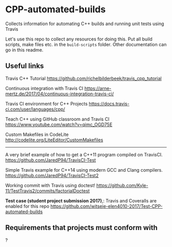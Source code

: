 # CPP-automated-builds
Collects information for automating C++ builds and running unit tests using Travis

Let's use this repo to collect any resources for doing this. Put all build scripts, make files etc. in the `build-scripts` folder. Other documentation can go in this readme.

## Useful links

Travis C++ Tutorial
https://github.com/richelbilderbeek/travis_cpp_tutorial

Continuous integration with Travis CI
https://arne-mertz.de/2017/04/continuous-integration-travis-ci/

Travis CI environment for C++ Projects
https://docs.travis-ci.com/user/languages/cpp/

Teach C++ using GitHub classroom and Travis CI
https://www.youtube.com/watch?v=qimc_OGD75E

Custom Makefiles in CodeLite
http://codelite.org/LiteEditor/CustomMakefiles

---

A very brief example of how to get a C++11 program compiled on TravisCI.
https://github.com/JaredP94/TravisCI-Test

Simple Travis example for C++14 using modern GCC and Clang compilers.
https://github.com/JaredP94/TravisCI-Test2

Working commit with Travis using doctest!
https://github.com/Kyle-11/TestTravis2/commits/factorialDoctest

__Test case (student project submission 2017)__,:
Travis and Coveralls are enabled for this repo
https://github.com/witseie-elen4010-2017/Test-CPP-automated-builds

## Requirements that projects must conform with

?
